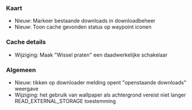 ### Kaart
- Nieuw: Markeer bestaande downloads in downloadbeheer
- Nieuw: Toon cache gevonden status op waypoint iconen

### Cache details
- Wijziging: Maak "Wissel praten" een daadwerkelijke schakelaar

### Algemeen
- Nieuw: tikken op downloader melding opent "openstaande downloads" weergave
- Wijziging: het gebruik van wallpaper als achtergrond vereist niet langer READ_EXTERNAL_STORAGE toestemming

